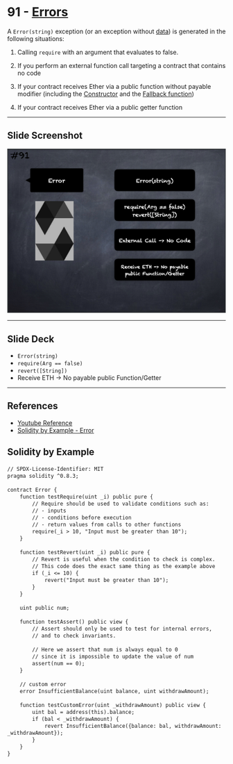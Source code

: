# 91 - [Errors](Errors.md)
A `Error(string)` exception (or an exception without [data](Data.md)) is generated in the following situations:

1. Calling `require` with an argument that evaluates to false.
    
2. If you perform an external function call targeting a contract that contains no code
    
3. If your contract receives Ether via a public function without payable modifier (including the [Constructor](Constructor.md) and the [Fallback function](Fallback%20Function.md))
    
4. If your contract receives Ether via a public getter function

___
## Slide Screenshot
![091.png](../images/solidity101/091.png)
___
## Slide Deck
- `Error(string)`
- `require(Arg == false)`
- `revert([String])`
- Receive ETH -> No payable public Function/Getter
___
## References
- [Youtube Reference](https://youtu.be/_oN7XuyhoZA?t=924)
- [Solidity by Example - Error](https://solidity-by-example.org/error/)
## Solidity by Example
```
// SPDX-License-Identifier: MIT
pragma solidity ^0.8.3;

contract Error {
    function testRequire(uint _i) public pure {
        // Require should be used to validate conditions such as:
        // - inputs
        // - conditions before execution
        // - return values from calls to other functions
        require(_i > 10, "Input must be greater than 10");
    }

    function testRevert(uint _i) public pure {
        // Revert is useful when the condition to check is complex.
        // This code does the exact same thing as the example above
        if (_i <= 10) {
            revert("Input must be greater than 10");
        }
    }

    uint public num;

    function testAssert() public view {
        // Assert should only be used to test for internal errors,
        // and to check invariants.

        // Here we assert that num is always equal to 0
        // since it is impossible to update the value of num
        assert(num == 0);
    }

    // custom error
    error InsufficientBalance(uint balance, uint withdrawAmount);

    function testCustomError(uint _withdrawAmount) public view {
        uint bal = address(this).balance;
        if (bal < _withdrawAmount) {
            revert InsufficientBalance({balance: bal, withdrawAmount: _withdrawAmount});
        }
    }
}
```

